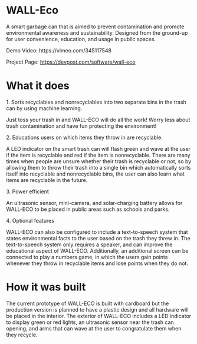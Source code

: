 # WALL-Eco
<p>A smart garbage can that is aimed to prevent contamination and promote environmental awareness and sustainability. Designed from the ground-up for user convenience, education, and usage in public spaces.</p>

<p>Demo Video: https://vimeo.com/345117548</p>

Project Page: https://devpost.com/software/wall-eco

# What it does
<p>1. Sorts recyclables and nonrecyclables into two separate bins in the trash can by using machine learning.</p>
<p>Just toss your trash in and WALL-ECO will do all the work! Worry less about trash contamination and have fun protecting the environment!</p>

<p>2. Educations users on which items they throw in are recyclable.</p>
<p>A LED indicator on the smart trash can will flash green and wave at the user if the item is recyclable and red if the item is nonrecyclable. There are many times when people are unsure whether their trash is recyclable or not, so by allowing them to throw their trash into a single bin which automatically sorts itself into recyclable and nonrecyclable bins, the user can also learn what items are recyclable in the future.</p>

<p>3. Power efficient</p>
<p>An ultrasonic sensor, mini-camera, and solar-charging battery allows for WALL-ECO to be placed in public areas such as schools and parks.</p>

<p>4. Optional features</p>
<p>WALL-ECO can also be configured to include a text-to-speech system that states environmental facts to the user based on the trash they threw in. The text-to-speech system only requires a speaker, and can improve the educational aspect of WALL-ECO. Additionally, an additional screen can be connected to play a numbers game, in which the users gain points whenever they throw in recyclable items and lose points when they do not.</p>
  
# How it was built
<p>The current prototype of WALL-ECO is built with cardboard but the production version is planned to have a plastic design and all hardware will be placed in the interior. The exterior of WALL-ECO includes a LED indicator to display green or red lights, an ultrasonic sensor near the trash can opening, and arms that can wave at the user to congratulate them when they recycle.</p>

